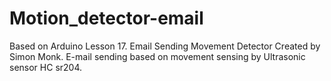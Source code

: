 Motion_detector-email
=====================

Based on Arduino Lesson 17. Email Sending Movement Detector Created by Simon Monk. E-mail sending based on movement sensing by Ultrasonic sensor HC sr204. 
